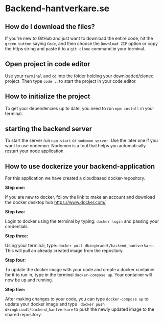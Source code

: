 # Backend-hantverkare.se

## How do I download the files?
If you're new to GitHub and just want to download the entire code, hit the `green button` saying `Code`, and then choose the `Download ZIP` option or copy the https string and paste it to a `git clone` command in your terminal.

## Open project in code editor
Use your `terminal` and `cd` into the folder holding your downloaded/cloned project. Then type `code .`, to start the project in your code editor.

## How to initialize the project
To get your dependencies up to date, you need to run `npm install` in your terminal.

## starting the backend server
To start the server run `npm start` or `nodemon server`. Use the later one if you want to use nodemon. Nodemon is a tool that helps you automatically restart your node application.

## How to use dockerize your backend-application

For this application we have created a cloudbased docker-repository.

 **Step one:** 

If you are new to docker, follow the link to make an account and download the docker desktop hub <https://www.docker.com/> 



 **Step two:** 

Login to docker using the terminal by typing: `docker login` and passing your credentials.


 **Step three:**

Using your terminal, type: `docker pull dkingbrandt/backend_hantverkare`.
This will pull an already created image from the repository.

 **Step four:**

To update the docker image with your code and create a docker container for it to run in, type in the terminal `docker-compose up`.
Your container will now be up and running.

 **Step five:**

After making changes to your code, you can type `docker-compose up` to update your docker image and type ` docker push dkingbrandt/backend_hantverkare` to push the newly updated image to the shared repository.






